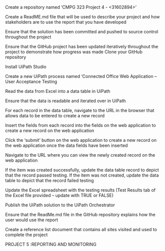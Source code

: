 
Create a repository named ‘CMPG 323 Project 4 - <31602894>’

Create a ReadME.md file that will be used to describe your project and how stakeholders are to use the report that you have developed

Ensure that the solution has been committed and pushed to source control throughout the project

Ensure that the GitHub project has been updated iteratively throughout the project to demonstrate how progress was made Clone your GitHub repository

Install UiPath Studio

Create a new UiPath process named ‘Connected Office Web Application – User Acceptance Testing

Read the data from Excel into a data table in UiPath

Ensure that the data is readable and iterated over in UiPath

For each record in the data table, navigate to the URL in the browser that allows data to be entered to create a new record

Insert the fields from each record into the fields on the web application to create a new record on the web application

Click the ‘submit’ button on the web application to create a new record on the web application once the data fields have been inserted

Navigate to the URL where you can view the newly created record on the web application

If the item was created successfully, update the data table record to depict that the record passed testing. If the item was not created, update the data table to depict that the record failed testing

Update the Excel spreadsheet with the testing results (Test Results tab of the Excel file provided – update with TRUE or FALSE)

Publish the UiPath solution to the UiPath Orchestrator

Ensure that the ReadMe.md file in the GitHub repository explains how the user would use the report

Create a reference list document that contains all sites visited and used to complete the project

PROJECT 5 :REPORTING AND MONITORING
